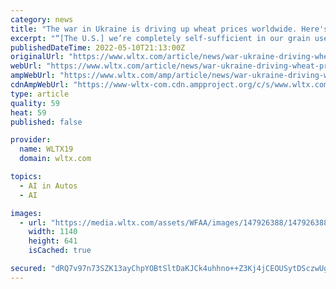 ```yaml
---
category: news
title: "The war in Ukraine is driving up wheat prices worldwide. Here's why"
excerpt: "“[The U.S.] we’re completely self-sufficient in our grain use, however, the conflict and disruption of global supplies is driving prices higher.” Welch pointed to data from the USDA, which showed that when the invasion in Ukraine began in mid ..."
publishedDateTime: 2022-05-10T21:13:00Z
originalUrl: "https://www.wltx.com/article/news/war-ukraine-driving-wheat-prices-worldwide/287-fbd8c8c0-2181-47a9-be60-0ec98b39aa19"
webUrl: "https://www.wltx.com/article/news/war-ukraine-driving-wheat-prices-worldwide/287-fbd8c8c0-2181-47a9-be60-0ec98b39aa19"
ampWebUrl: "https://www.wltx.com/amp/article/news/war-ukraine-driving-wheat-prices-worldwide/287-fbd8c8c0-2181-47a9-be60-0ec98b39aa19"
cdnAmpWebUrl: "https://www-wltx-com.cdn.ampproject.org/c/s/www.wltx.com/amp/article/news/war-ukraine-driving-wheat-prices-worldwide/287-fbd8c8c0-2181-47a9-be60-0ec98b39aa19"
type: article
quality: 59
heat: 59
published: false

provider:
  name: WLTX19
  domain: wltx.com

topics:
  - AI in Autos
  - AI

images:
  - url: "https://media.wltx.com/assets/WFAA/images/147926388/147926388_1140x641.jpg"
    width: 1140
    height: 641
    isCached: true

secured: "dRQ7v97n73SZK13ayChpYOBtSltDaKJCk4uhhno++Z3Kj4jCEOUSytDSczwUgkBYbLUU/bNKP51HhHY96OZCJGwFgYSIzjSWrUzwXnqKFXm7EQ79qc5SGWIahQ2j34yptIplbyRAi6d9QXy/zrqDAFWUpcafZ0UpaZFdr85XVDVqovt0x94VjIb4aFtxqYaObaHf6Q9W5Sc/PxiZugOPR7fgiA5NwTJX15M6kK+vLVoBkpxlp98yTft4CxzkyAUSlGreq1ND+yEIz2VB/vpF4aRQAnkcrgsC6IdcmP6GypI9IHoRiB54pRO4ENMNMgk3LFm8mMcC5YgwYZry/hXJGUsKnB7Mw1jwd+sWLip5Eb4=;cwil5ybblFRvZ0l4eUc7AA=="
---
```



